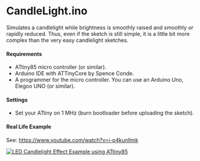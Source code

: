 
# CandleLight.ino
Simulates a candlelight while brightness is smoothly raised and smoothly *or* rapidly reduced. Thus, even if the sketch is still simple, it is a little bit more complex than the very easy candlelight sketches.

#### Requirements

- ATtiny85 micro controller (or similar).
- Arduino IDE with ATTinyCore by Spence Conde.
- A programmer for the micro controller. You can use an Arduino Uno, Elegoo UNO (or similar).

#### Settings
- Set your ATtiny on 1 MHz (burn bootloader before uploading the sketch).

#### Real Life Example

See: https://www.youtube.com/watch?v=i-p4kunlImk

[![LED Candlelight Effect Example using ATtiny85](https://img.youtube.com/vi/i-p4kunlImk/maxresdefault.jpg)](https://www.youtube.com/watch?v=i-p4kunlImk)

